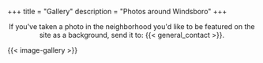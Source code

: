 +++
title = "Gallery"
description = "Photos around Windsboro"
+++


<div align="center">
    <p>
        If you've taken a photo in the neighborhood you'd like to be featured on the site as a background, send it to:  {{< general_contact >}}.
    </p>
</div>

{{< image-gallery >}}
